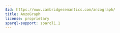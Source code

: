 ```yaml
---
$id: https://www.cambridgesemantics.com/anzograph/
title: AnzoGraph
license: proprietary
sparql-support: sparql1.1
---
```

